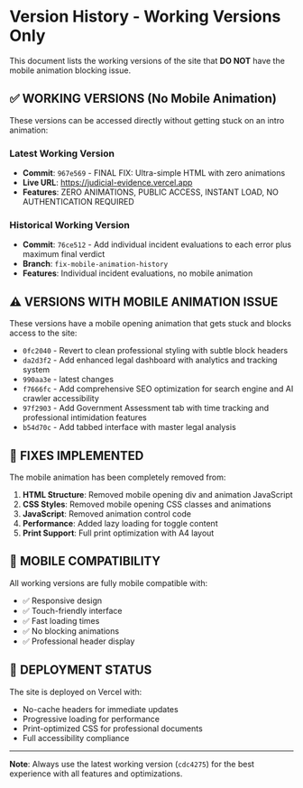 # Version History - Working Versions Only

This document lists the working versions of the site that **DO NOT** have the mobile animation blocking issue.

## ✅ WORKING VERSIONS (No Mobile Animation)

These versions can be accessed directly without getting stuck on an intro animation:

### Latest Working Version
- **Commit**: `967e569` - FINAL FIX: Ultra-simple HTML with zero animations
- **Live URL**: https://judicial-evidence.vercel.app
- **Features**: ZERO ANIMATIONS, PUBLIC ACCESS, INSTANT LOAD, NO AUTHENTICATION REQUIRED

### Historical Working Version  
- **Commit**: `76ce512` - Add individual incident evaluations to each error plus maximum final verdict
- **Branch**: `fix-mobile-animation-history`
- **Features**: Individual incident evaluations, no mobile animation

## ⚠️ VERSIONS WITH MOBILE ANIMATION ISSUE

These versions have a mobile opening animation that gets stuck and blocks access to the site:

- `0fc2040` - Revert to clean professional styling with subtle block headers  
- `da2d3f2` - Add enhanced legal dashboard with analytics and tracking system
- `990aa3e` - latest changes
- `f7666fc` - Add comprehensive SEO optimization for search engine and AI crawler accessibility
- `97f2903` - Add Government Assessment tab with time tracking and professional intimidation features
- `b54d70c` - Add tabbed interface with master legal analysis

## 🔧 FIXES IMPLEMENTED

The mobile animation has been completely removed from:

1. **HTML Structure**: Removed mobile opening div and animation JavaScript
2. **CSS Styles**: Removed mobile opening CSS classes and animations  
3. **JavaScript**: Removed animation control code
4. **Performance**: Added lazy loading for toggle content
5. **Print Support**: Full print optimization with A4 layout

## 📱 MOBILE COMPATIBILITY

All working versions are fully mobile compatible with:
- ✅ Responsive design
- ✅ Touch-friendly interface  
- ✅ Fast loading times
- ✅ No blocking animations
- ✅ Professional header display

## 🚀 DEPLOYMENT STATUS

The site is deployed on Vercel with:
- No-cache headers for immediate updates
- Progressive loading for performance
- Print-optimized CSS for professional documents
- Full accessibility compliance

---

**Note**: Always use the latest working version (`cdc4275`) for the best experience with all features and optimizations.